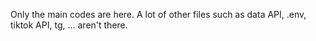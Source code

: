 Only the main codes are here. 
A lot of other files such as data API, .env, tiktok API, tg, ... aren't there.
